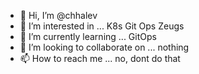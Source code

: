 - 👋 Hi, I’m @chhalev
- 👀 I’m interested in ... K8s Git Ops Zeugs
- 🌱 I’m currently learning ... GitOps
- 💞️ I’m looking to collaborate on ... nothing
- 📫 How to reach me ... no, dont do that

<!---
chhalev/chhalev is a ✨ special ✨ repository because its `README.md` (this file) appears on your GitHub profile.
You can click the Preview link to take a look at your changes.
--->
